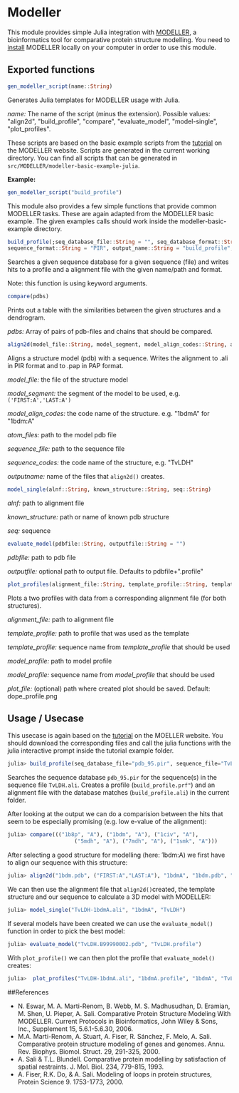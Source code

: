 # Modeller
This module provides simple Julia integration with [MODELLER](https://salilab.org/modeller/), a bioinformatics tool for comparative protein structure modelling.
You need to [install](https://salilab.org/modeller/download_installation.html) MODELLER locally on your computer in order to use this module.

## Exported functions

```julia
gen_modeller_script(name::String)
```

Generates Julia templates for MODELLER usage with Julia.

*name:* The name of the script (minus the extension). Possible values: "align2d", "build_profile", "compare", "evaluate_model", "model-single", "plot_profiles".

These scripts are based on the basic example scripts from  the [tutorial](https://salilab.org/modeller/tutorial/basic.html) on the MODELLER website.
Scripts are generated in the current working directory. You can find all scripts that can be generated in `src/MODELLER/modeller-basic-example-julia`.

**Example:**

```julia
gen_modeller_script("build_profile")
```

This module also provides a few simple functions that provide common MODELLER tasks. These are again adapted from the MODELLER basic example. The given examples calls should work inside the modeller-basic-example directory. 

```julia
build_profile(;seq_database_file::String = "", seq_database_format::String="PIR", sequence_file::String = "",
sequence_format::String = "PIR", output_name::String = "build_profile", output_profile_format::String="TEXT", output_alignment_format::String="PIR")
```

Searches a given sequence database for a given sequence (file) and writes hits to a profile and a alignment file with the given name/path and format.

Note: this function is using keyword arguments.

```julia
compare(pdbs)
```
Prints out a table with the similarities between the given structures and a dendrogram.

*pdbs:* Array of pairs of pdb-files and chains that should be compared.

```julia
align2d(model_file::String, model_segment, model_align_codes::String, atom_files::String, sequence_file::String, sequence_codes::String, outputname::String)
```

Aligns a structure model (pdb) with a sequence. Writes the alignment to <outputname>.ali in PIR format and to <outputname>.pap in PAP format.

*model_file:* the file of the structure model

*model_segment:* the segment of the model to be used, e.g. ``('FIRST:A','LAST:A')``

*model_align_codes:* the code name of the structure. e.g. "1bdmA" for "1bdm:A"

*atom_files:* path to the model pdb file

*sequence_file:* path to the sequence file

*sequence_codes:* the code name of the structure, e.g. "TvLDH"

*outputname:* name of the files that ``align2d()`` creates.

```julia
model_single(alnf::String, known_structure::String, seq::String)
```
*alnf:* path to alignment file

*known_structure:* path or name of known pdb structure

*seq:* sequence  

```julia
evaluate_model(pdbfile::String, outputfile::String = "")
```
*pdbfile:* path to pdb file

*outputfile:* optional path to output file. Defaults to pdbfile+".profile" 

```julia
plot_profiles(alignment_file::String, template_profile::String, template_sequence::String, model_profile::String, model_sequence::String, plot_file::String = "dope_profile.png")
```

Plots a two profiles with data from a corresponding alignment file (for both structures).

*alignment_file:* path to alignment file

*template_profile:* path to profile that was used as the template

*template_profile:* sequence name from *template_profile* that should be used

*model_profile:* path to model profile 

*model_profile:* sequence name from *model_profile* that should be used

*plot_file:* (optional) path where created plot should be saved. Default: dope_profile.png

## Usage / Usecase
This usecase is again based on the [tutorial](https://salilab.org/modeller/tutorial/basic.html) on the MOELLER website. You should download the corresponding files and call the julia functions with the julia interactive prompt inside the tutorial example folder.

```julia
julia> build_profile(seq_database_file="pdb_95.pir", sequence_file="TvLDH.ali") 
```

Searches the sequence database ``pdb_95.pir`` for the sequence(s) in the sequence file ``TvLDH.ali``. Creates a profile (``build_profile.prf"``) and an alignment file with the database matches (``build_profile.ali``) in the current folder.

After looking at the output we can do a comparision between the hits that seem to be especially promising (e.g. low e-value of the alignment):

```julia
julia> compare((("1b8p", "A"), ("1bdm", "A"), ("1civ", "A"),
                     ("5mdh", "A"), ("7mdh", "A"), ("1smk", "A")))
```

After selecting a good structure for modelling (here: 1bdm:A) we first have to align our sequence with this structure:

```julia
julia> align2d("1bdm.pdb", ("FIRST:A","LAST:A"), "1bdmA", "1bdm.pdb", "TvLDH.ali", "TvLDH", "TvLDH-1bdmA")
```

We can then use the alignment file that ``align2d()``created, the template structure and our sequence to calculate a 3D model with MODELLER:

```julia
julia> model_single("TvLDH-1bdmA.ali", "1bdmA", "TvLDH")
```

If several models have been created we can use the ``evaluate_model()`` function in order to pick the best model:

```julia
julia> evaluate_model("TvLDH.B99990002.pdb", "TvLDH.profile")
```

With ``plot_profile()`` we can then plot the profile that ``evaluate_model()`` creates:

```julia
julia>  plot_profiles("TvLDH-1bdmA.ali", "1bdmA.profile", "1bdmA", "TvLDH.profile", "TvLDH")
```

##References

  * N. Eswar, M. A. Marti-Renom, B. Webb, M. S. Madhusudhan, D. Eramian, M. Shen, U. Pieper, A. Sali. Comparative Protein Structure Modeling With MODELLER. Current Protocols in Bioinformatics, John Wiley & Sons, Inc., Supplement 15, 5.6.1-5.6.30, 2006.
  * M.A. Marti-Renom, A. Stuart, A. Fiser, R. Sánchez, F. Melo, A. Sali. Comparative protein structure modeling of genes and genomes. Annu. Rev. Biophys. Biomol. Struct. 29, 291-325, 2000.
  * A. Sali & T.L. Blundell. Comparative protein modelling by satisfaction of spatial restraints. J. Mol. Biol. 234, 779-815, 1993.
  * A. Fiser, R.K. Do, & A. Sali. Modeling of loops in protein structures, Protein Science 9. 1753-1773, 2000.
